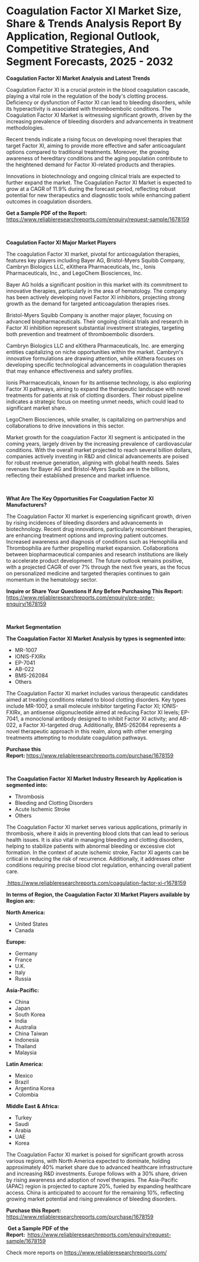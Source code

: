 <p><h1>Coagulation Factor XI Market Size, Share & Trends Analysis Report By Application, Regional Outlook, Competitive Strategies, And Segment Forecasts, 2025 - 2032</h1></p><p><strong>Coagulation Factor XI Market Analysis and Latest Trends</strong></p>
<p><p>Coagulation Factor XI is a crucial protein in the blood coagulation cascade, playing a vital role in the regulation of the body's clotting process. Deficiency or dysfunction of Factor XI can lead to bleeding disorders, while its hyperactivity is associated with thromboembolic conditions. The Coagulation Factor XI Market is witnessing significant growth, driven by the increasing prevalence of bleeding disorders and advancements in treatment methodologies. </p><p>Recent trends indicate a rising focus on developing novel therapies that target Factor XI, aiming to provide more effective and safer anticoagulant options compared to traditional treatments. Moreover, the growing awareness of hereditary conditions and the aging population contribute to the heightened demand for Factor XI-related products and therapies. </p><p>Innovations in biotechnology and ongoing clinical trials are expected to further expand the market. The Coagulation Factor XI Market is expected to grow at a CAGR of 11.9% during the forecast period, reflecting robust potential for new therapeutics and diagnostic tools while enhancing patient outcomes in coagulation disorders.</p></p>
<p><strong>Get a Sample PDF of the Report:&nbsp;</strong> <a href="https://www.reliableresearchreports.com/enquiry/request-sample/1678159?utm_campaign=2219&utm_medium=2&utm_source=Github&utm_content=ia&utm_term=08032025&utm_id=coagulation-factor-xi">https://www.reliableresearchreports.com/enquiry/request-sample/1678159</a></p>
<p>&nbsp;</p>
<p><strong>Coagulation Factor XI Major Market Players</strong></p>
<p><p>The coagulation Factor XI market, pivotal for anticoagulation therapies, features key players including Bayer AG, Bristol-Myers Squibb Company, Cambryn Biologics LLC, eXithera Pharmaceuticals, Inc., Ionis Pharmaceuticals, Inc., and LegoChem Biosciences, Inc. </p><p>Bayer AG holds a significant position in this market with its commitment to innovative therapies, particularly in the area of hematology. The company has been actively developing novel Factor XI inhibitors, projecting strong growth as the demand for targeted anticoagulation therapies rises. </p><p>Bristol-Myers Squibb Company is another major player, focusing on advanced biopharmaceuticals. Their ongoing clinical trials and research in Factor XI inhibition represent substantial investment strategies, targeting both prevention and treatment of thromboembolic disorders. </p><p>Cambryn Biologics LLC and eXithera Pharmaceuticals, Inc. are emerging entities capitalizing on niche opportunities within the market. Cambryn's innovative formulations are drawing attention, while eXithera focuses on developing specific technological advancements in coagulation therapies that may enhance effectiveness and safety profiles.</p><p>Ionis Pharmaceuticals, known for its antisense technology, is also exploring Factor XI pathways, aiming to expand the therapeutic landscape with novel treatments for patients at risk of clotting disorders. Their robust pipeline indicates a strategic focus on meeting unmet needs, which could lead to significant market share. </p><p>LegoChem Biosciences, while smaller, is capitalizing on partnerships and collaborations to drive innovations in this sector. </p><p>Market growth for the coagulation Factor XI segment is anticipated in the coming years, largely driven by the increasing prevalence of cardiovascular conditions. With the overall market projected to reach several billion dollars, companies actively investing in R&D and clinical advancements are poised for robust revenue generation, aligning with global health needs. Sales revenues for Bayer AG and Bristol-Myers Squibb are in the billions, reflecting their established presence and market influence.</p></p>
<p>&nbsp;</p>
<p><strong>What Are The Key Opportunities For Coagulation Factor XI Manufacturers?</strong></p>
<p><p>The Coagulation Factor XI market is experiencing significant growth, driven by rising incidences of bleeding disorders and advancements in biotechnology. Recent drug innovations, particularly recombinant therapies, are enhancing treatment options and improving patient outcomes. Increased awareness and diagnosis of conditions such as Hemophilia and Thrombophilia are further propelling market expansion. Collaborations between biopharmaceutical companies and research institutions are likely to accelerate product development. The future outlook remains positive, with a projected CAGR of over 7% through the next five years, as the focus on personalized medicine and targeted therapies continues to gain momentum in the hematology sector.</p></p>
<p><strong>Inquire or Share Your Questions If Any Before Purchasing This Report:</strong> <a href="https://www.reliableresearchreports.com/enquiry/pre-order-enquiry/1678159?utm_campaign=2219&utm_medium=2&utm_source=Github&utm_content=ia&utm_term=08032025&utm_id=coagulation-factor-xi">https://www.reliableresearchreports.com/enquiry/pre-order-enquiry/1678159</a></p>
<p>&nbsp;</p>
<p><strong>Market Segmentation</strong></p>
<p><strong>The Coagulation Factor XI Market Analysis by types is segmented into:</strong></p>
<p><ul><li>MR-1007</li><li>IONIS-FXIRx</li><li>EP-7041</li><li>AB-022</li><li>BMS-262084</li><li>Others</li></ul></p>
<p><p>The Coagulation Factor XI market includes various therapeutic candidates aimed at treating conditions related to blood clotting disorders. Key types include MR-1007, a small molecule inhibitor targeting Factor XI; IONIS-FXIRx, an antisense oligonucleotide aimed at reducing Factor XI levels; EP-7041, a monoclonal antibody designed to inhibit Factor XI activity; and AB-022, a Factor XI-targeted drug. Additionally, BMS-262084 represents a novel therapeutic approach in this realm, along with other emerging treatments attempting to modulate coagulation pathways.</p></p>
<p><strong>Purchase this Report:&nbsp;</strong><a href="https://www.reliableresearchreports.com/purchase/1678159?utm_campaign=2219&utm_medium=2&utm_source=Github&utm_content=ia&utm_term=08032025&utm_id=coagulation-factor-xi">https://www.reliableresearchreports.com/purchase/1678159</a></p>
<p>&nbsp;</p>
<p><strong>The Coagulation Factor XI Market Industry Research by Application is segmented into:</strong></p>
<p><ul><li>Thrombosis</li><li>Bleeding and Clotting Disorders</li><li>Acute Ischemic Stroke</li><li>Others</li></ul></p>
<p><p>The Coagulation Factor XI market serves various applications, primarily in thrombosis, where it aids in preventing blood clots that can lead to serious health issues. It is also vital in managing bleeding and clotting disorders, helping to stabilize patients with abnormal bleeding or excessive clot formation. In the context of acute ischemic stroke, Factor XI agents can be critical in reducing the risk of recurrence. Additionally, it addresses other conditions requiring precise blood clot regulation, enhancing overall patient care.</p></p>
<p><a href="https://www.reliableresearchreports.com/coagulation-factor-xi-r1678159?utm_campaign=2219&utm_medium=2&utm_source=Github&utm_content=ia&utm_term=08032025&utm_id=coagulation-factor-xi">&nbsp;https://www.reliableresearchreports.com/coagulation-factor-xi-r1678159</a></p>
<p><strong>In terms of Region, the Coagulation Factor XI Market Players available by Region are:</strong></p>
<p>
    <p> <strong> North America: </strong>
        <ul>
            <li>United States</li>
            <li>Canada</li>
        </ul>
        </p> 
    <p> <strong> Europe: </strong>
        <ul>
            <li>Germany</li>
            <li>France</li>
            <li>U.K.</li>
            <li>Italy</li>
            <li>Russia</li>
        </ul>
        </p> 
    <p> <strong> Asia-Pacific: </strong>
        <ul>
            <li>China</li>
            <li>Japan</li>
            <li>South Korea</li>
            <li>India</li>
            <li>Australia</li>
            <li>China Taiwan</li>
            <li>Indonesia</li>
            <li>Thailand</li>
            <li>Malaysia</li>
        </ul>
        </p> 
    <p> <strong> Latin America: </strong>
        <ul>
            <li>Mexico</li>
            <li>Brazil</li>
            <li>Argentina Korea</li>
            <li>Colombia</li>
        </ul>
        </p> 
    <p> <strong> Middle East & Africa: </strong>
        <ul>
            <li>Turkey</li>
            <li>Saudi</li>
            <li>Arabia</li>
            <li>UAE</li>
            <li>Korea</li>
        </ul>
    </p>
    </p>
<p><p>The Coagulation Factor XI market is poised for significant growth across various regions, with North America expected to dominate, holding approximately 40% market share due to advanced healthcare infrastructure and increasing R&D investments. Europe follows with a 30% share, driven by rising awareness and adoption of novel therapies. The Asia-Pacific (APAC) region is projected to capture 20%, fueled by expanding healthcare access. China is anticipated to account for the remaining 10%, reflecting growing market potential and rising prevalence of bleeding disorders.</p></p>
<p><strong>Purchase this Report: </strong><a href="https://www.reliableresearchreports.com/purchase/1678159?utm_campaign=2219&utm_medium=2&utm_source=Github&utm_content=ia&utm_term=08032025&utm_id=coagulation-factor-xi">https://www.reliableresearchreports.com/purchase/1678159</a></p>
<p>&nbsp;<strong>Get a Sample PDF of the Report:&nbsp;&nbsp;</strong><a href="https://www.reliableresearchreports.com/enquiry/request-sample/1678159?utm_campaign=2219&utm_medium=2&utm_source=Github&utm_content=ia&utm_term=08032025&utm_id=coagulation-factor-xi">https://www.reliableresearchreports.com/enquiry/request-sample/1678159</a></p>
<p><strong></strong></p>
<p>Check more reports on <a href="https://www.reliableresearchreports.com/?utm_campaign=2219&utm_medium=2&utm_source=Github&utm_content=ia&utm_term=08032025&utm_id=coagulation-factor-xi">https://www.reliableresearchreports.com/</a></p>